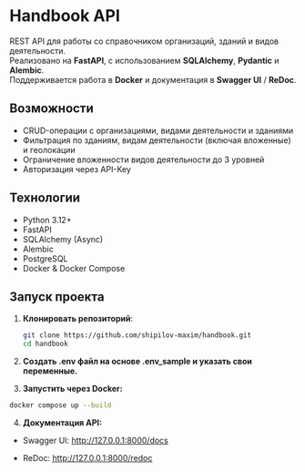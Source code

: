 # Handbook API

REST API для работы со справочником организаций, зданий и видов деятельности.  
Реализовано на **FastAPI**, с использованием **SQLAlchemy**, **Pydantic** и **Alembic**.  
Поддерживается работа в **Docker** и документация в **Swagger UI** / **ReDoc**.

## Возможности
- CRUD-операции с организациями, видами деятельности и зданиями
- Фильтрация по зданиям, видам деятельности (включая вложенные) и геолокации
- Ограничение вложенности видов деятельности до 3 уровней
- Авторизация через API-Key

## Технологии
- Python 3.12+
- FastAPI
- SQLAlchemy (Async)
- Alembic
- PostgreSQL
- Docker & Docker Compose

## Запуск проекта

1. **Клонировать репозиторий**:
   ```bash
   git clone https://github.com/shipilov-maxim/handbook.git
   cd handbook
2. **Создать .env файл на основе .env_sample и указать свои переменные.**

3. **Запустить через Docker:**

```bash
docker compose up --build
```
4. **Документация API:**

- Swagger UI: http://127.0.0.1:8000/docs

- ReDoc: http://127.0.0.1:8000/redoc